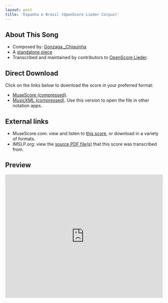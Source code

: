 ```yaml
---
layout: post
title: 'Espanha e Brasil (OpenScore Lieder Corpus)'
---
```


## About This Song

- Composed by: [Gonzaga,_Chiquinha](https://fourscoreandmore.org/openscore/lieder/Gonzaga,_Chiquinha)
- A [standalone piece](https://fourscoreandmore.org/openscore/lieder/Gonzaga,_Chiquinha/_)
- Transcribed and maintained by contributors to [OpenScore Lieder].

[OpenScore Lieder]: https://musescore.com/openscore-lieder-corpus

## Direct Download

Click on the links below to download the score in your preferred format:
- [MuseScore (compressed)](https://github.com/openscore/lieder/blob/main/scores/Gonzaga,_Chiquinha/_/Espanha_e_Brasil/lc6610246.mscz?raw=true).
- [MusicXML (compressed)](https://github.com/openscore/lieder/blob/main/scores/Gonzaga,_Chiquinha/_/Espanha_e_Brasil/lc6610246.mxl?raw=true). Use this version to open the file in other notation apps.

## External links

- MuseScore.com: view and listen to [this score][MuseScore], or download in a variety of formats.
- IMSLP.org: view the [source PDF file(s)][IMSLP] that this score was transcribed from.

[MuseScore]: https://musescore.com/score/6610246
[IMSLP]: https://imslp.org/wiki/Special:ReverseLookup/606047

## Preview

<iframe width="100%" height="394" src="https://musescore.com/openscore-lieder-corpus/scores/6610246/embed" frameborder="0" allowfullscreen allow="autoplay; fullscreen"></iframe>

